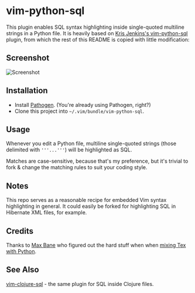 # vim-python-sql

This plugin enables SQL syntax highlighting inside single-quoted multiline strings in a Python file. It is heavily based on [Kris Jenkins's vim-python-sql](https://github.com/krisajenkins/vim-java-sql) plugin, from which the rest of this README is copied with little modification:

## Screenshot

![Screenshot](https://raw.github.com/krisajenkins/vim-java-sql/master/vim-java-sql-screenshot.png)

## Installation

* Install [Pathogen][pathogen]. (You're already using Pathogen, right?)
* Clone this project into `~/.vim/bundle/vim-python-sql`.

## Usage

Whenever you edit a Python file, multiline single-quoted strings (those delimited with `'''...'''`) will be highlighted as SQL.

Matches are case-sensitive, because that's my preference, but it's trivial to
fork & change the matching rules to suit your coding style.

## Notes

This repo serves as a reasonable recipe for embedded Vim syntax highlighting in
general. It could easily be forked for highlighting SQL in Hibernate XML files,
for example.

## Credits

Thanks to [Max Bane][maxbane] who figured out the hard stuff when when [mixing Tex with Python][tex_python_stackoverflow].

## See Also

[vim-clojure-sql][vim-clojure-sql] - the same plugin for SQL inside Clojure files.

[pathogen]: https://github.com/tpope/vim-pathogen/
[maxbane]: http://clml.uchicago.edu/~max/
[tex_python_stackoverflow]: http://stackoverflow.com/questions/5176972/trouble-using-vims-syn-include-and-syn-region-to-embed-syntax-highlighting
[vim-clojure-sql]: https://github.com/krisajenkins/vim-clojure-sql

